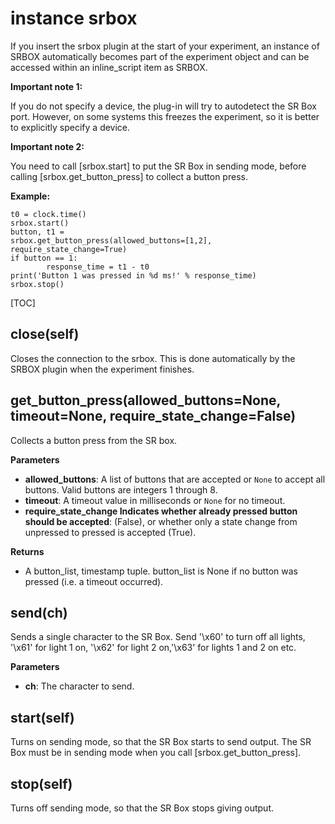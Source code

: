 <div class="ClassDoc YAMLDoc" markdown="1">

# instance __srbox__

If you insert the srbox plugin at the start of your experiment, an
instance of SRBOX automatically becomes part of the experiment
object and
can be accessed within an inline_script item as SRBOX.

__Important note
1:__

If you do not specify a device, the plug-in will try to autodetect
the
SR Box port. However, on some systems this freezes the experiment, so
it is better to explicitly specify a device.

__Important note 2:__

You
need to call [srbox.start] to put the SR Box in sending mode,
before
calling [srbox.get_button_press] to collect a button press.

__Example:__
~~~ .python
t0 = clock.time()
srbox.start()
button, t1 =
srbox.get_button_press(allowed_buttons=[1,2],
require_state_change=True)
if button == 1:
        response_time = t1 - t0
print('Button 1 was pressed in %d ms!' % response_time)
srbox.stop()
~~~
[TOC]

## close(self)

Closes the connection to the srbox. This is done automatically by
the SRBOX plugin when the experiment finishes.




## get_button_press(allowed_buttons=None, timeout=None, require_state_change=False)

Collects a button press from the SR box.


__Parameters__

- **allowed_buttons**: A list of buttons that are accepted or `None` to accept all
buttons. Valid buttons are integers 1 through 8.
- **timeout**: A timeout value in milliseconds or `None` for no timeout.
- **require_state_change    Indicates whether already pressed button should be accepted**: (False), or whether only a state change from unpressed to pressed
is accepted (True).

__Returns__

- A button_list, timestamp tuple. button_list is None if no button
was pressed (i.e. a timeout occurred).


## send(ch)

Sends a single character to the SR Box. Send '\x60' to turn off all
lights, '\x61' for light 1 on, '\x62' for light 2 on,'\x63' for lights
1 and 2 on etc.


__Parameters__

- **ch**: The character to send.


## start(self)

Turns on sending mode, so that the SR Box starts to send output.
The SR Box must be in sending mode when you call
[srbox.get_button_press].




## stop(self)

Turns off sending mode, so that the SR Box stops giving output.




</div>

